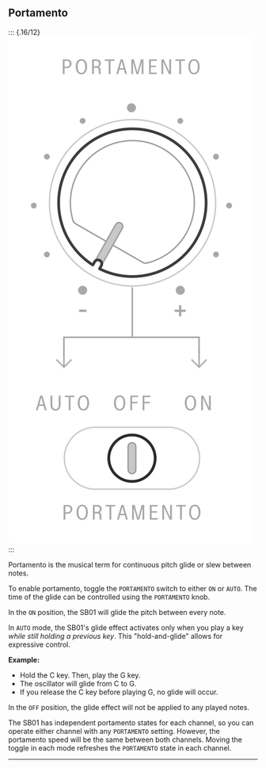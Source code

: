 ## Portamento

<article>

::: {.16/12}
![FIGURE 1.12](assets/sb01-portamento.svg)
:::

Portamento is the musical term for continuous pitch glide or slew between notes.

To enable portamento, toggle the `PORTAMENTO` switch to either `ON` or `AUTO`. The time of the glide can be controlled using the `PORTAMENTO` knob.

In the `ON` position, the SB01 will glide the pitch between every note. 

In `AUTO` mode, the SB01's glide effect activates only when you play a key *while still holding a previous key*. This "hold-and-glide" allows for expressive control.

**Example:**

* Hold the C key. Then, play the G key.
* The oscillator will glide from C to G.
* If you release the C key before playing G, no glide will occur.

In the `OFF` position, the glide effect will not be applied to any played notes.

The SB01 has independent portamento states for each channel, so you can operate either channel with any `PORTAMENTO` setting. However, the portamento speed will be the same between both channels. Moving the toggle in each mode refreshes the `PORTAMENTO` state in each channel.

</article>

---
